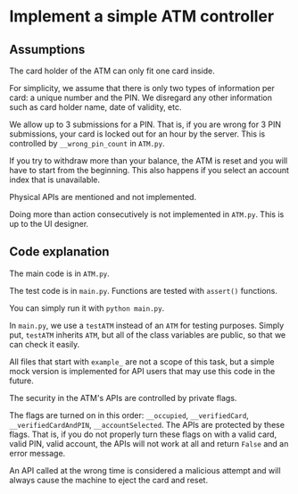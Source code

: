 # Implement a simple ATM controller

## Assumptions
The card holder of the ATM can only fit one card inside.

For simplicity, we assume that there is only two types of information per card: a unique number and the PIN. We disregard any other information such as card holder name, date of validity, etc.

We allow up to 3 submissions for a PIN. That is, if you are wrong for 3 PIN submissions, your card is locked out for an hour by the server. This is controlled by `__wrong_pin_count` in `ATM.py`.

If you try to withdraw more than your balance, the ATM is reset and you will have to start from the beginning. This also happens if you select an account index that is unavailable.

Physical APIs are mentioned and not implemented.

Doing more than action consecutively is not implemented in `ATM.py`. This is up to the UI designer.

## Code explanation
The main code is in `ATM.py`.

The test code is in `main.py`.
Functions are tested with `assert()` functions.

You can simply run it with `python main.py`.

In `main.py`, we use a `testATM` instead of an `ATM` for testing purposes.
Simply put, `testATM` inherits `ATM`, but all of the class variables are public, so that we can check it easily.

All files that start with `example_` are not a scope of this task, but a simple mock version is implemented for API users that may use this code in the future.

The security in the ATM's APIs are controlled by private flags.

The flags are turned on in this order: `__occupied`, `__verifiedCard`, `__verifiedCardAndPIN`, `__accountSelected`.
The APIs are protected by these flags. That is, if you do not properly turn these flags on with a valid card, valid PIN, valid account, the APIs will not work at all and return `False` and an error message.

An API called at the wrong time is considered a malicious attempt and will always cause the machine to eject the card and reset.